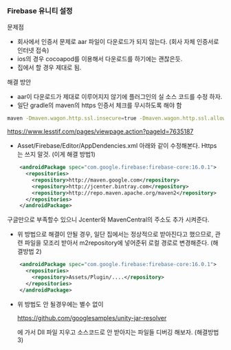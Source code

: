 ### Firebase 유니티 설정

문제점

- 회사에서 인증서 문제로 aar 파일이 다운로드가 되지 않는다. (회사 자체 인증서로 인터넷 접속)
- ios의 경우 cocoapod를 이용해서 다운로드를 하기에는 괜찮은듯. 
- 집에서 할 경우 제대로 됨. 



해결 방안

- aar이 다운로드가 제대로 이루어지지 않기에 플러그인의 실 소스 코드를 수정 하자. 
- 일단 gradle의 maven의 https 인증서 체크를 무시하도록 해야 함

```bash
maven -Dmaven.wagon.http.ssl.insecure=true -Dmaven.wagon.http.ssl.allowall=true
```

https://www.lesstif.com/pages/viewpage.action?pageId=7635187

- Asset/Firebase/Editor/AppDendencies.xml 아래와 같이 수정해본다. Https 는 쓰지 말것. (이게 해결 방법1)

```xml
    <androidPackage spec="com.google.firebase:firebase-core:16.0.1">
      <repositories>
        <repository>http://maven.google.com</repository>
        <repository>http://jcenter.bintray.com</repository>
        <repository>http://repo.maven.apache.org/maven2</repository>
      </repositories>
    </androidPackage>
```

구글만으로 부족할수 있으니 Jcenter와 MavenCentral의 주소도 추가 시켜준다. 



- 위 방법으로 해결이 안될 경우, 일단 집에서는 정상적으로 받아진다고 했으므로, 관련 파일을 모조리 받아서 m2repository에 넣어준뒤 로컬 경로로 변경해준다. (해결방법 2)

```xml
    <androidPackage spec="com.google.firebase:firebase-core:16.0.1">
      <repositories>
        <repository>Assets/Plugin/....</repository>
      </repositories>
    </androidPackage>
```

- 위 방법도 안 될경우에는 별수 없이 

  https://github.com/googlesamples/unity-jar-resolver

  에 가서 Dll 파일 지우고 소스코드로 안 받아지는 파일들 디버깅 해보자. (해결방법 3)
